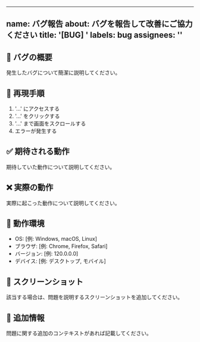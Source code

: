   ---
  name: バグ報告
  about: バグを報告して改善にご協力ください
  title: '[BUG] '
  labels: bug
  assignees: ''
  ---

  ## 🐛 バグの概要
  発生したバグについて簡潔に説明してください。

  ## 🔄 再現手順
  1. '...' にアクセスする
  2. '...' をクリックする
  3. '...' まで画面をスクロールする
  4. エラーが発生する

  ## ✅ 期待される動作
  期待していた動作について説明してください。

  ## ❌ 実際の動作
  実際に起こった動作について説明してください。

  ## 📱 動作環境
  - OS: [例: Windows, macOS, Linux]
  - ブラウザ: [例: Chrome, Firefox, Safari]
  - バージョン: [例: 120.0.0.0]
  - デバイス: [例: デスクトップ, モバイル]

  ## 📸 スクリーンショット
  該当する場合は、問題を説明するスクリーンショットを追加してください。

  ## 🔗 追加情報
  問題に関する追加のコンテキストがあれば記載してください。
